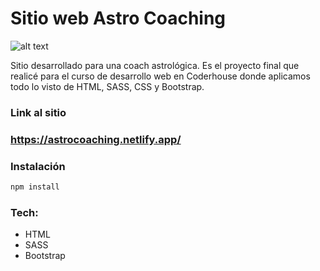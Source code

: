 # Sitio web Astro Coaching

![alt text](http://imgfz.com/i/AzMIwiK.jpeg)

Sitio desarrollado para una coach astrológica. Es el proyecto final que realicé para el curso de desarrollo web en Coderhouse
donde aplicamos todo lo visto de HTML, SASS, CSS y Bootstrap.

### Link al sitio
### https://astrocoaching.netlify.app/

### Instalación

```sh
npm install
```
### Tech: 

- HTML
- SASS
- Bootstrap
